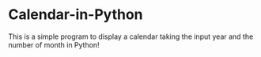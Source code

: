 # Calendar-in-Python
This is a simple program to display a calendar taking the input year and the number of month in Python!
